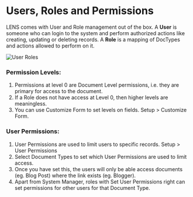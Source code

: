 # Users, Roles and Permissions


LENS comes with User and Role management out of the box. A **User** is someone who can login to the system and perform authorized actions like creating, updating or deleting records. A **Role** is a mapping of DocTypes and actions allowed to perform on it.

![User Roles](https://i.im.ge/2024/08/19/fh0jlx.Users.png)

### Permission Levels:

1. Permissions at level 0 are Document Level permissions, i.e. they are primary for access to the document.
2. If a Role does not have access at Level 0, then higher levels are meaningless.
3. You can use Customize Form to set levels on fields.  Setup > Customize Form.

### User Permissions:

1.  User Permissions are used to limit users to specific records.  Setup > User Permissions
2.  Select Document Types to set which User Permissions are used to limit access.
3.  Once you have set this, the users will only be able access documents (eg. Blog Post) where the link exists (eg. Blogger).
4.  Apart from System Manager, roles with Set User Permissions right can set permissions for other users for that Document Type.

<!--stackedit_data:
eyJoaXN0b3J5IjpbNjk4MjU3MDQ1LDE0MzE2ODUxMiwtODEwOD
EzNTg2LDc3NTM0MzQ1NCwtMTcyNjY5NzUwLC00MzYxNTI3MTIs
MjExMzE0MTQ2M119
-->